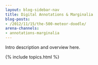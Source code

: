 ```yaml
---
layout: blog-sidebar-nav
title: Digital Annotations & Marginalia
blog-posts:
- /2012/11/15/the-500-meteor-doodle/
arena-channels:
- annotations-marginalia
---
```


Intro description and overview here.

{% include topics.html %}